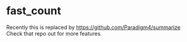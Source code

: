 fast_count
==========

Recently this is replaced by https://github.com/Paradigm4/summarize
Check that repo out for more features.

